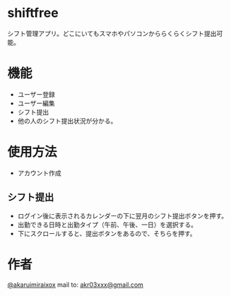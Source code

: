 # shiftfree
シフト管理アプリ。どこにいてもスマホやパソコンかららくらくシフト提出可能。


# 機能
- ユーザー登録
- ユーザー編集
- シフト提出
- 他の人のシフト提出状況が分かる。

# 使用方法
- アカウント作成

## シフト提出
- ログイン後に表示されるカレンダーの下に翌月のシフト提出ボタンを押す。
- 出勤できる日時と出勤タイプ（午前、午後、一日）を選択する。
- 下にスクロールすると、提出ボタンをあるので、そちらを押す。

# 作者
[@akaruimiraixox](https://twitter.com/akaruimiraixox)
mail to: akr03xxx@gmail.com

